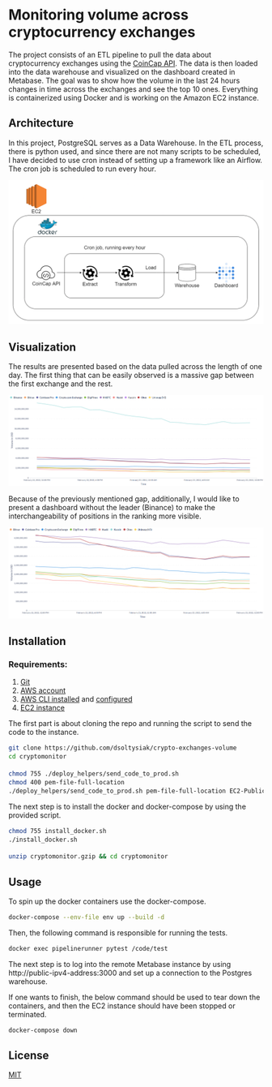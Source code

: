 # Monitoring volume across cryptocurrency exchanges

The project consists of an ETL pipeline to pull the data about cryptocurrency exchanges using the [CoinCap API](https://docs.coincap.io/). The data is then loaded into the data warehouse and visualized on the dashboard created in Metabase. The goal was to show how the volume in the last 24 hours changes in time across the exchanges and see the top 10 ones. Everything is containerized using Docker and is working on the Amazon EC2 instance.

## Architecture
In this project, PostgreSQL serves as a Data Warehouse. In the ETL process, there is python used, and since there are not many scripts to be scheduled, I have decided to use cron instead of setting up a framework like an Airflow. The cron job is scheduled to run every hour.

![architecture](/images/architecture.png)

## Visualization

The results are presented based on the data pulled across the length of one day. The first thing that can be easily observed is a massive gap between the first exchange and the rest. 

![first_dashboard](/images/first_dashboard.png)

Because of the previously mentioned gap, additionally, I would like to present a dashboard without the leader (Binance) to make the interchangeability of positions in the ranking more visible.

![second_dashboard](/images/second_dashboard.png)

## Installation
### Requirements:
1. [Git](https://git-scm.com/)
2. [AWS account](https://aws.amazon.com/)
3. [AWS CLI installed](https://docs.aws.amazon.com/cli/latest/userguide/getting-started-install.html) and [configured](https://docs.aws.amazon.com/cli/latest/userguide/cli-chap-configure.html)
4. [EC2 instance](https://aws.amazon.com/ec2/)

The first part is about cloning the repo and running the script to send the code to the instance.
```bash
git clone https://github.com/dsoltysiak/crypto-exchanges-volume
cd cryptomonitor

chmod 755 ./deploy_helpers/send_code_to_prod.sh
chmod 400 pem-file-full-location
./deploy_helpers/send_code_to_prod.sh pem-file-full-location EC2-Public-DNS
```
The next step is to install the docker and docker-compose by using the provided script.

```bash
chmod 755 install_docker.sh
./install_docker.sh

unzip cryptomonitor.gzip && cd cryptomonitor
```

## Usage

To spin up the docker containers use the docker-compose.
```bash
docker-compose --env-file env up --build -d
```
Then, the following command is responsible for running the tests.
```bash
docker exec pipelinerunner pytest /code/test
```
The next step is to log into the remote Metabase instance by using 
http://public-ipv4-address:3000 and set up a connection to the Postgres warehouse.

If one wants to finish, the below command should be used to tear down the containers, and then the EC2 instance should have been stopped or terminated.
```bash
docker-compose down
```

## License
[MIT](https://choosealicense.com/licenses/mit/)